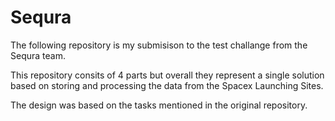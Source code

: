 # Sequra

The following repository is my submisison to the test challange from the Sequra team. 

This repository consits of 4 parts but overall they represent a single solution based on storing and processing the data from the Spacex Launching Sites.

The design was based on the tasks mentioned in the original repository. 
